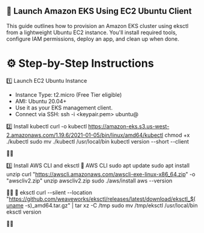 ##  🚀 Launch Amazon EKS Using EC2 Ubuntu Client

This guide outlines how to provision an Amazon EKS cluster using eksctl from a lightweight Ubuntu EC2 instance. You'll install required tools, configure IAM permissions, deploy an app, and clean up when done.

# ⚙️ Step-by-Step Instructions
1️⃣ Launch EC2 Ubuntu Instance
- Instance Type: t2.micro (Free Tier eligible)
- AMI: Ubuntu 20.04+
- Use it as your EKS management client.
- Connect via SSH:
ssh -i <keypair.pem> ubuntu@<ec2-public-ip>

2️⃣ Install kubectl
curl -o kubectl https://amazon-eks.s3.us-west-2.amazonaws.com/1.19.6/2021-01-05/bin/linux/amd64/kubectl
chmod +x ./kubectl
sudo mv ./kubectl /usr/local/bin
kubectl version --short --client



3️⃣ Install AWS CLI and eksctl
🔹 AWS CLI
sudo apt update
sudo apt install unzip
curl "https://awscli.amazonaws.com/awscli-exe-linux-x86_64.zip" -o "awscliv2.zip"
unzip awscliv2.zip
sudo ./aws/install
aws --version


🔹 eksctl
curl --silent --location "https://github.com/weaveworks/eksctl/releases/latest/download/eksctl_$(uname -s)_amd64.tar.gz" | tar xz -C /tmp
sudo mv /tmp/eksctl /usr/local/bin
eksctl version










